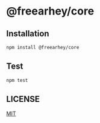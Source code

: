 # @freearhey/core

## Installation

```sh
npm install @freearhey/core
```

## Test

```sh
npm test
```

## LICENSE

[MIT](LICENSE)

